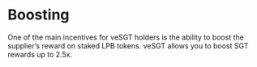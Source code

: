 # Boosting

One of the main incentives for veSGT holders is the ability to boost the supplier’s reward on staked LPB tokens. veSGT allows you to boost SGT rewards up to 2.5x.
